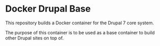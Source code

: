 # Docker Drupal Base

This repository builds a Docker container for the Drupal 7 core system.

The purpose of this container is to be used as a base container to build other Drupal sites on top of.

